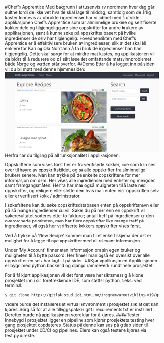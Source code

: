 #Chef's Apprentice
Med bakgrunn i at tusenvis av nordmenn hver dag går sultne fordi de ikke vet hva de skal lage til middag, samtidig som de årlig kaster tonnevis av ubrukte ingredienser har vi jobbet med å utvikle applikasjonen Chef’s Apprentice som lar alminnelige brukere og sertifiserte kokker dele og tilgjengeliggjøre sine oppskrifter for andre brukere av applikasjonen, samt å kunne søke på oppskrifter basert på hvilke ingredienser de selv har tilgjengelig. Hovedhensikten med Chef’s Apprentice er å effektivisere bruken av ingredienser, slik at det skal bli enklere for Kari og Ola Normann å ta i bruk de ingredienser han han tilgjengelig. Dette skal sørge for at mindre mat kastes, og applikasjonen vil da bidra til å redusere og på sikt løse det omfattende matsvinnproblemet både Norge og verden står overfor.
##Demo
Etter å ha logget inn på siden vil du bli møtt med denne hjemmesiden:
![Home](pu_project/media/home.png)
Herfra har du tilgang på all funksjonalitet i applikasjonen.

Oppskriftene som vises først her er fra verifiserte kokker, noe som kan ses over til høyre av oppskriftsbildet, og så alle oppskrifter fra alminnelige brukere senere. Man kan trykke på de enkelte oppskriftene for mer informasjon om dem. Her vises alle ingredienser med enheter og mengder, samt fremgangsmåten. Herfra har man også muligheten til å laste ned oppskrifter, og redigere eller slette dem hvis man enten eier oppskriften selv eller er verifisert kokk / administrator.

I søkefeltene kan du søke oppskriftsdatabasen enten på oppskriftsnavn eller på så mange ingredienser du vil. Søker du på mer enn en oppskrift vil søkeresultatet sorteres etter to faktorer; antall treff på ingredienser er den overordnede prioriteten, men har flere oppskrifter like mange treff på ingredienser, vil også her verifiserte kokkers oppskrifter vises først.

Ved å trykke på 'New Recipe' kommer man til et enkelt skjema der det er mulighet for å legge til nye oppskrifter med all relevant informasjon.

Under 'My Account' finner man informasjon om sin egen bruker og muligheten til å bytte passord. Her finner man også en oversikt over alle oppskrifter en selv har lagt ut på siden.
##Kjør applikasjonen
Applikasjonen er bygd med python backend og django rammeverk rundt hele prosjektet.

For å få kjørt applikasjonen vil det først være hensiktsmessig å klone prosjektet inn i sin foretrekkende IDE, som støtter python, f.eks. ved terminal:
```sh
$ git clone https://gitlab.stud.idi.ntnu.no/programvareutvikling-v19/gruppe-64.git
```
Videre burde det installeres et virtual environment i prosjektet slik at det kan kjøres. Sørg så for at alle tilleggspakker gitt i requirements.txt er installert. Deretter burde nå applikasjonen være klar for å kjøres.
####Tester
Innebygd i prosjektet ligger en pipeline som kjører prosjektets testing hver gang prosjektet oppdateres. Status på denne kan ses på gitlab siden til prosjektet under CD/CI og pipelines. Ellers kan også testene kjøres via test.py direkte.
